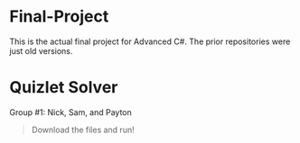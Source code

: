 # Final-Project
This is the actual final project for Advanced C#. The prior repositories were just old versions.

# Quizlet Solver
Group #1: Nick, Sam, and Payton

> Download the files and run!
